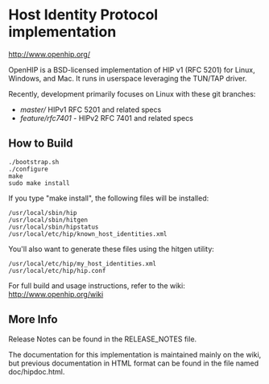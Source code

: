 Host Identity Protocol implementation
=====================================

http://www.openhip.org/

OpenHIP is a BSD-licensed implementation of HIP v1 (RFC 5201) for Linux, Windows, and Mac. It runs in userspace leveraging the TUN/TAP driver.

Recently, development primarily focuses on Linux with these git branches:

  * _master/_  HIPv1 RFC 5201 and related specs
  * _feature/rfc7401_ - HIPv2 RFC 7401 and related specs


How to Build
------------

    ./bootstrap.sh
    ./configure
    make
    sudo make install


If you type "make install", the following files will be installed:

    /usr/local/sbin/hip
    /usr/local/sbin/hitgen
    /usr/local/sbin/hipstatus
    /usr/local/etc/hip/known_host_identities.xml

You'll also want to generate these files using the hitgen utility:

    /usr/local/etc/hip/my_host_identities.xml
    /usr/local/etc/hip/hip.conf


For full build and usage instructions, refer to the wiki:
http://www.openhip.org/wiki

More Info
---------
Release Notes can be found in the RELEASE_NOTES file.

The documentation for this implementation is maintained mainly on the wiki, but
previous documentation in HTML format can be found in the file named
doc/hipdoc.html.
